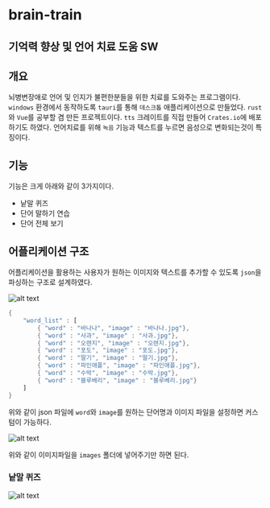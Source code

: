 # brain-train 
## 기억력 향상 및 언어 치료 도움 SW

## 개요
뇌병변장애로 언어 및 인지가 불편한분들을 위한 치료를 도와주는 프로그램이다. 
`windows` 환경에서 동작하도록 `tauri`를 통해 `데스크톱` 애플리케이션으로 만들었다. 
`rust`와 `Vue`를 공부할 겸 만든 프로젝트이다. 
`tts` 크레이트를 직접 만들어 `Crates.io`에 배포하기도 하였다. 
언어치료를 위해 `녹음` 기능과 텍스트를 누르면 음성으로 변화되는것이 특징이다. 

## 기능
기능은 크게 아래와 같이 3가지이다. 
-   낱말 퀴즈 
-   단어 말하기 연습 
-   단어 전체 보기 

## 어플리케이션 구조
어플리케이션을 활용하는 사용자가 원하는 이미지와 텍스트를 추가할 수 있도록 
`json`을 파싱하는 구조로 설계하였다. 

![alt text](image-1.png)

```rust
{
    "word_list" : [
        { "word" : "바나나", "image" : "바나나.jpg"},
        { "word" : "사과", "image" : "사과.jpg"},
        { "word" : "오렌지", "image" : "오렌지.jpg"},
        { "word" : "포도", "image" : "포도.jpg"},
        { "word" : "딸기", "image" : "딸기.jpg"},
        { "word" : "파인애플", "image" : "파인애플.jpg"},
        { "word" : "수박", "image" : "수박.jpg"},
        { "word" : "블루베리", "image" : "블루베리.jpg"}
    ]
}
```
위와 같이 json 파일에  `word`와 `image`를 원하는 단어명과 이미지 파일을 설정하면 커스텀이 가능하다. 

![alt text](image-2.png)

위와 같이 이미지파일을 `images` 폴더에 넣어주기만 하면 된다. 

### 낱말 퀴즈 

![alt text](image.png)

